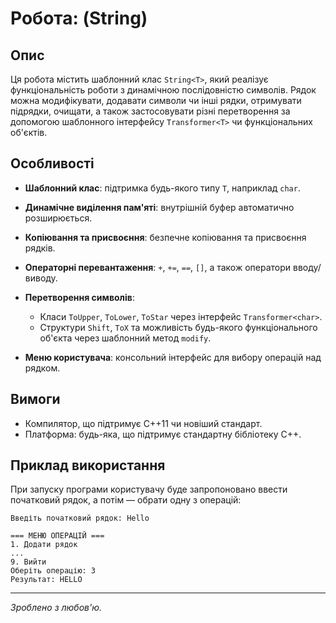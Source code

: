 # Робота: (String<T>)

## Опис

Ця робота містить шаблонний клас `String<T>`, який реалізує функціональність роботи з динамічною послідовністю символів. Рядок можна модифікувати, додавати символи чи інші рядки, отримувати підрядки, очищати, а також застосовувати різні перетворення за допомогою шаблонного інтерфейсу `Transformer<T>` чи функціональних об'єктів.

## Особливості

* **Шаблонний клас**: підтримка будь-якого типу `T`, наприклад `char`.
* **Динамічне виділення пам'яті**: внутрішній буфер автоматично розширюється.
* **Копіювання та присвоєння**: безпечне копіювання та присвоєння рядків.
* **Операторні перевантаження**: `+`, `+=`, `==`, `[]`, а також оператори вводу/виводу.
* **Перетворення символів**:

  * Класи `ToUpper`, `ToLower`, `ToStar` через інтерфейс `Transformer<char>`.
  * Структури `Shift`, `ToX` та можливість будь-якого функціонального об'єкта через шаблонний метод `modify`.
* **Меню користувача**: консольний інтерфейс для вибору операцій над рядком.


## Вимоги

* Компилятор, що підтримує C++11 чи новіший стандарт.
* Платформа: будь-яка, що підтримує стандартну бібліотеку C++.

## Приклад використання

При запуску програми користувачу буде запропоновано ввести початковий рядок, а потім — обрати одну з операцій:

```
Введіть початковий рядок: Hello

=== МЕНЮ ОПЕРАЦІЙ ===
1. Додати рядок
...
9. Вийти
Оберіть операцію: 3
Результат: HELLO
```

---

*Зроблено з любов'ю.*
